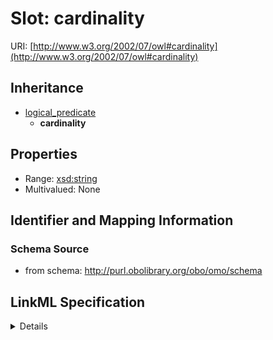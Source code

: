 # Slot: cardinality

URI: [http://www.w3.org/2002/07/owl#cardinality](http://www.w3.org/2002/07/owl#cardinality)




## Inheritance

* [logical_predicate](logical_predicate.md)
    * **cardinality**





## Properties

* Range: [xsd:string](http://www.w3.org/2001/XMLSchema#string)
* Multivalued: None







## Identifier and Mapping Information







### Schema Source


* from schema: http://purl.obolibrary.org/obo/omo/schema




## LinkML Specification

<details>
```yaml
name: cardinality
from_schema: http://purl.obolibrary.org/obo/omo/schema
rank: 1000
is_a: logical_predicate
slot_uri: owl:cardinality
alias: cardinality
domain_of:
- ClassExpression
range: string

```
</details>